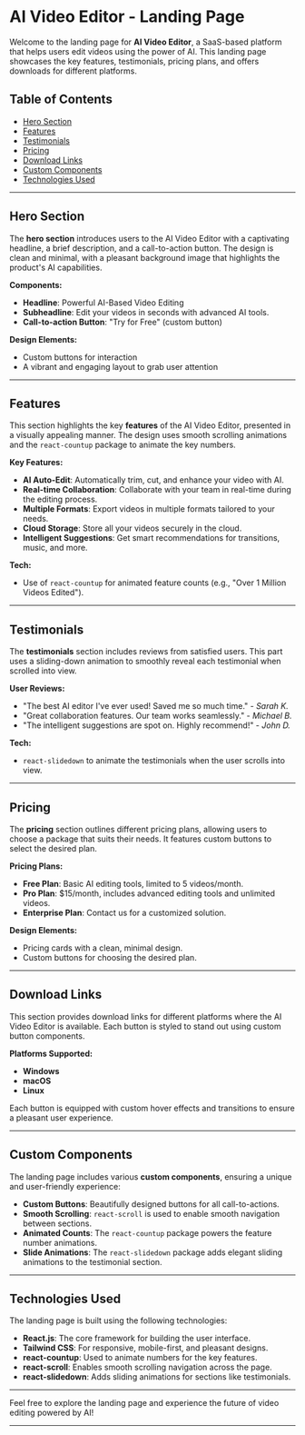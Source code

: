 # AI Video Editor - Landing Page

Welcome to the landing page for **AI Video Editor**, a SaaS-based platform that helps users edit videos using the power of AI. This landing page showcases the key features, testimonials, pricing plans, and offers downloads for different platforms.

## Table of Contents

- [Hero Section](#hero-section)
- [Features](#features)
- [Testimonials](#testimonials)
- [Pricing](#pricing)
- [Download Links](#download-links)
- [Custom Components](#custom-components)
- [Technologies Used](#technologies-used)

---

## Hero Section

The **hero section** introduces users to the AI Video Editor with a captivating headline, a brief description, and a call-to-action button. The design is clean and minimal, with a pleasant background image that highlights the product's AI capabilities.

**Components:**
- **Headline**: Powerful AI-Based Video Editing
- **Subheadline**: Edit your videos in seconds with advanced AI tools.
- **Call-to-action Button**: "Try for Free" (custom button)
  
**Design Elements:**
- Custom buttons for interaction
- A vibrant and engaging layout to grab user attention

---

## Features

This section highlights the key **features** of the AI Video Editor, presented in a visually appealing manner. The design uses smooth scrolling animations and the `react-countup` package to animate the key numbers.

**Key Features:**
- **AI Auto-Edit**: Automatically trim, cut, and enhance your video with AI.
- **Real-time Collaboration**: Collaborate with your team in real-time during the editing process.
- **Multiple Formats**: Export videos in multiple formats tailored to your needs.
- **Cloud Storage**: Store all your videos securely in the cloud.
- **Intelligent Suggestions**: Get smart recommendations for transitions, music, and more.

**Tech:** 
- Use of `react-countup` for animated feature counts (e.g., "Over 1 Million Videos Edited").

---

## Testimonials

The **testimonials** section includes reviews from satisfied users. This part uses a sliding-down animation to smoothly reveal each testimonial when scrolled into view.

**User Reviews:**
- "The best AI editor I've ever used! Saved me so much time." - *Sarah K.*
- "Great collaboration features. Our team works seamlessly." - *Michael B.*
- "The intelligent suggestions are spot on. Highly recommend!" - *John D.*

**Tech:** 
- `react-slidedown` to animate the testimonials when the user scrolls into view.

---

## Pricing

The **pricing** section outlines different pricing plans, allowing users to choose a package that suits their needs. It features custom buttons to select the desired plan.

**Pricing Plans:**
- **Free Plan**: Basic AI editing tools, limited to 5 videos/month.
- **Pro Plan**: $15/month, includes advanced editing tools and unlimited videos.
- **Enterprise Plan**: Contact us for a customized solution.

**Design Elements:**
- Pricing cards with a clean, minimal design.
- Custom buttons for choosing the desired plan.

---

## Download Links

This section provides download links for different platforms where the AI Video Editor is available. Each button is styled to stand out using custom button components.

**Platforms Supported:**
- **Windows**
- **macOS**
- **Linux**

Each button is equipped with custom hover effects and transitions to ensure a pleasant user experience.

---

## Custom Components

The landing page includes various **custom components**, ensuring a unique and user-friendly experience:
- **Custom Buttons**: Beautifully designed buttons for all call-to-actions.
- **Smooth Scrolling**: `react-scroll` is used to enable smooth navigation between sections.
- **Animated Counts**: The `react-countup` package powers the feature number animations.
- **Slide Animations**: The `react-slidedown` package adds elegant sliding animations to the testimonial section.

---

## Technologies Used

The landing page is built using the following technologies:
- **React.js**: The core framework for building the user interface.
- **Tailwind CSS**: For responsive, mobile-first, and pleasant designs.
- **react-countup**: Used to animate numbers for the key features.
- **react-scroll**: Enables smooth scrolling navigation across the page.
- **react-slidedown**: Adds sliding animations for sections like testimonials.

---

Feel free to explore the landing page and experience the future of video editing powered by AI!

---
